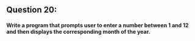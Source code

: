 ## Question 20:
#### **Write a program that prompts user to enter a number between 1 and 12 and then displays the corresponding month of the year.**
